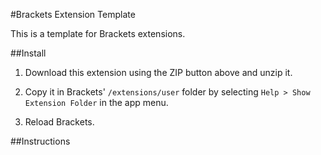 #Brackets Extension Template

This is a template for Brackets extensions.

##Install

1. Download this extension using the ZIP button above and unzip it.

2. Copy it in Brackets' `/extensions/user` folder by selecting `Help > Show Extension Folder` in the app menu. 

3. Reload Brackets.

##Instructions

